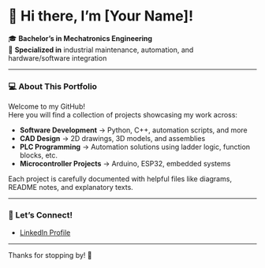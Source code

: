 # 👋 Hi there, I’m [Your Name]!

🎓 **Bachelor’s in Mechatronics Engineering**  
🔧 **Specialized in** industrial maintenance, automation, and hardware/software integration

---

### 💻 About This Portfolio

Welcome to my GitHub!  
Here you will find a collection of projects showcasing my work across:

- **Software Development** → Python, C++, automation scripts, and more
- **CAD Design** → 2D drawings, 3D models, and assemblies
- **PLC Programming** → Automation solutions using ladder logic, function blocks, etc.
- **Microcontroller Projects** → Arduino, ESP32, embedded systems

Each project is carefully documented with helpful files like diagrams, README notes, and explanatory texts.

---

### 🚀 Let’s Connect!

- [LinkedIn Profile](https://www.linkedin.com/in/yourprofile)  

---

Thanks for stopping by! 🌟
